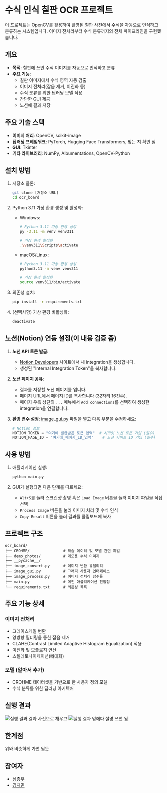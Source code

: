 # 수식 인식 칠판 OCR 프로젝트

이 프로젝트는 OpenCV를 활용하여 촬영된 칠판 사진에서 수식을 자동으로 인식하고 분류하는 시스템입니다. 이미지 전처리부터 수식 분류까지의 전체 파이프라인을 구현했습니다.

## 개요

- **목적**: 칠판에 쓰인 수식 이미지를 자동으로 인식하고 분류
- **주요 기능**:
  - 칠판 이미지에서 수식 영역 자동 검출
  - 이미지 전처리(잡음 제거, 이진화 등)
  - 수식 분류를 위한 딥러닝 모델 적용
  - 간단한 GUI 제공
  - 노션에 결과 저장

## 주요 기술 스택

- **이미지 처리**: OpenCV, scikit-image
- **딥러닝 프레임워크**: PyTorch, Hugging Face Transformers, 맞는 지 확인 점
- **GUI**: Tkinter
- **기타 라이브러리**: NumPy, Albumentations, OpenCV-Python

## 설치 방법

1. 저장소 클론:
   ```bash
   git clone [저장소 URL]
   cd ocr_board
   ```

2. Python 3.11 가상 환경 생성 및 활성화:
   - Windows:
     ```bash
     # Python 3.11 가상 환경 생성
     py -3.11 -m venv venv311
     
     # 가상 환경 활성화
     .\venv311\Scripts\activate
     ```
   - macOS/Linux:
     ```bash
     # Python 3.11 가상 환경 생성
     python3.11 -m venv venv311
     
     # 가상 환경 활성화
     source venv311/bin/activate
     ```

3. 의존성 설치:
   ```bash
   pip install -r requirements.txt
   ```

4. (선택사항) 가상 환경 비활성화:
   ```bash
   deactivate
   ```

## 노션(Notion) 연동 설정(이 내용 검증 좀)

1. **노션 API 토큰 발급**:
   - [Notion Developers](https://www.notion.so/my-integrations) 사이트에서 새 integration을 생성합니다.
   - 생성된 "Internal Integration Token"을 복사합니다.

2. **노션 페이지 공유**:
   - 결과를 저장할 노션 페이지를 엽니다.
   - 페이지 URL에서 페이지 ID를 복사합니다 (32자리 16진수).
   - 페이지 우측 상단의 `...` 메뉴에서 `Add connections`를 선택하여 생성한 integration을 연결합니다.

3. **환경 변수 설정**:
   [image_gui.py](cci:7://file:///c:/Users/jwlv1/OneDrive/%EB%B0%94%ED%83%95%20%ED%99%94%EB%A9%B4/ocr_board/image_gui.py:0:0-0:0) 파일을 열고 다음 부분을 수정하세요:
   ```python
   # Notion 정보
   NOTION_TOKEN = "여기에_발급받은_토큰_입력"  # 시크릿 노션 토큰 기입 (필수)
   NOTION_PAGE_ID = "여기에_페이지_ID_입력"    # 노션 사이트 ID 기입 (필수)

## 사용 방법

1. 애플리케이션 실행:
   ```bash
   python main.py
   ```

2. GUI가 실행되면 다음 단계를 따르세요:
   - `Alt+S`를 눌러 스크린샷 촬영 혹은 `Load Image` 버튼을 눌러 이미지 파일을 직접 선택
   - `Process Image` 버튼을 눌러 이미지 처리 및 수식 인식
   - `Copy Result` 버튼을 눌러 결과를 클립보드에 복사

## 프로젝트 구조

```
ocr_board/
├── CROHME/               # 학습 데이터 및 모델 관련 파일
├── demo_photos/          # 데모용 수식 이미지
├── __pycache__/
├── image_convert.py      # 이미지 변환 유틸리티
├── image_gui.py          # 그래픽 사용자 인터페이스
├── image_process.py      # 이미지 전처리 함수들
├── main.py               # 메인 애플리케이션 진입점
└── requirements.txt      # 의존성 목록
```

## 주요 기능 상세

### 이미지 전처리
- 그레이스케일 변환
- 양방향 필터링을 통한 잡음 제거
- CLAHE(Contrast Limited Adaptive Histogram Equalization) 적용
- 이진화 및 모폴로지 연산
- 스켈레토나이제이션(뼈대화)

### 모델 (알아서 추가)
- CROHME 데이터셋을 기반으로 한 사용자 정의 모델
- 수식 분류를 위한 딥러닝 아키텍처

## 실행 결과

![실행 결과](demo_result.png)
결과 사진으로 채우고
![실행 결과](demo_result.png)
밑에다 설명 쓰면 됨

## 한계점
위와 비슷하게 가면 될듯

## 참여자

- [심종우](https://github.com/leaf1191)
- [김지민](https://github.com/링크)


